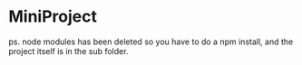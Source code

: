 # MiniProject

ps. node modules has been deleted so you have to do a npm install, and the project itself is in the sub folder.
